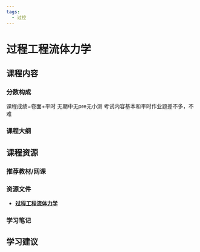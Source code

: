 ```yaml
---
tags:
  - 过控
---
```


# 过程工程流体力学

## 课程内容

### 分数构成

课程成绩=卷面+平时 无期中无pre无小测 考试内容基本和平时作业题差不多，不难

### 课程大纲

## 课程资源

### 推荐教材/网课

### 资源文件

- [**过程工程流体力学**](https://pan.baidu.com/s/1xzCID_oa91g-Mc0x7FwP1Q?pwd=ipi8)

### 学习笔记

## 学习建议



